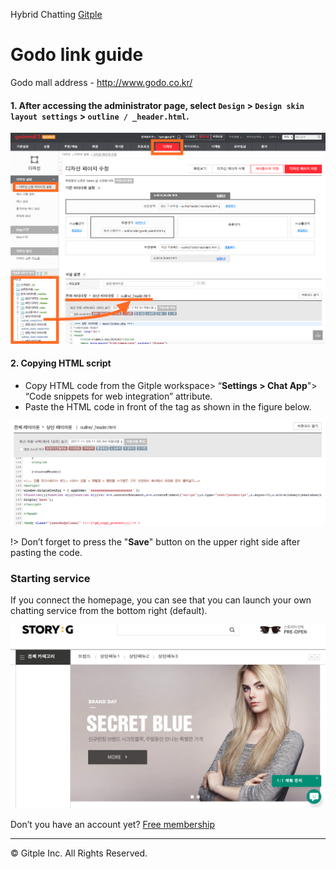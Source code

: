 Hybrid Chatting [Gitple](https://gitple.io/en)

# Godo link guide

Godo mall address - http://www.godo.co.kr/

#### 1. After accessing the administrator page, select `Design` > `Design skin layout settings` > `outline / _header.html`.

![godo menu](./assets/images/godo-sdk/sdk_godo_menu.png)

#### 2. Copying HTML script
* Copy HTML code from the Gitple workspace> “**Settings > Chat App**"> “Code snippets for web integration” attribute.
* Paste the HTML code in front of the </head> tag as shown in the figure below.

![godo script file](./assets/images/godo-sdk/sdk_godo_script_file.png)

!> Don’t forget to press the "**Save**" button on the upper right side after pasting the code.

### Starting service

If you connect the homepage, you can see that you can launch your own chatting service from the bottom right (default).

![godo gitple pc](assets/images/godo-sdk/sdk_godo_gitple_pc.png)


Don’t you have an account yet? [Free membership](https://workspace.gitple.io/#/register/en)

---


© Gitple Inc. All Rights Reserved.
